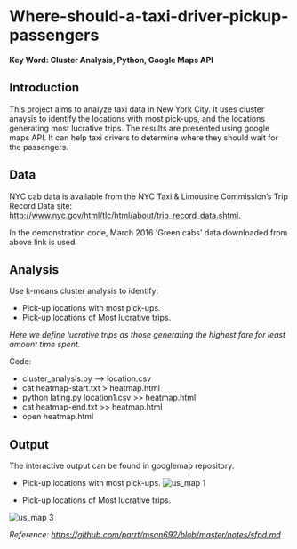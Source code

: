 # Where-should-a-taxi-driver-pickup-passengers
**Key Word: Cluster Analysis, Python, Google Maps API**

## Introduction

This project aims to analyze taxi data in New York City. It uses cluster anaysis to identify the locations with most pick-ups, and the locations generating most lucrative trips. The results are presented using google maps API. It can help taxi drivers to determine where they should wait for the passengers. 

## Data
NYC cab data is available from the NYC Taxi & Limousine Commission’s Trip Record Data site: http://www.nyc.gov/html/tlc/html/about/trip_record_data.shtml. 

In the demonstration code, March 2016 'Green cabs' data downloaded from above link is used. 

## Analysis

Use k-means cluster analysis to identify: 

* Pick-up locations with most pick-ups.
* Pick-up locations of Most lucrative trips.

_Here we define lucrative trips as those generating the highest fare for least amount time spent._

Code: 
* cluster_analysis.py --> location.csv
* cat heatmap-start.txt > heatmap.html
* python latlng.py location1.csv >> heatmap.html
* cat heatmap-end.txt >> heatmap.html
* open heatmap.html

## Output
The interactive output can be found in googlemap repository.

* Pick-up locations with most pick-ups.
![us_map 1](https://github.com/qianmx/Where-should-a-taxi-driver-pickup-passengers/blob/master/screenshot/most_pickup1.png)


* Pick-up locations of Most lucrative trips.

![us_map 3](https://github.com/qianmx/Where-should-a-taxi-driver-pickup-passengers/blob/master/screenshot/lucrative_location1.png)


_Reference: https://github.com/parrt/msan692/blob/master/notes/sfpd.md_

